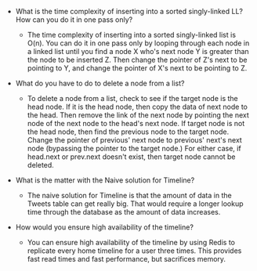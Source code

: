 - What is the time complexity of inserting into a sorted singly-linked LL? How can you do it in one pass only?
  - The time complexity of inserting into a sorted singly-linked list is O(n). You can do it in one pass only by looping through each node in a linked list until you find a node X who's next node Y is greater than the node to be inserted Z. Then change the pointer of Z's next to be pointing to Y, and change the pointer of X's next to be pointing to Z.


- What do you have to do to delete a node from a list?
  - To delete a node from a list, check to see if the target node is the head node. If it is the head node, then copy the data of next node to the head. Then remove the link of the next node by pointing the next node of the next node to the head's next node. If target node is not the head node, then find the previous node to the target node. Change the pointer of previous' next node to previous' next's next node (bypassing the pointer to the target node.) For either case, if head.next or prev.next doesn't exist, then target node cannot be deleted.


- What is the matter with the Naive solution for Timeline?
  - The naive solution for Timeline is that the amount of data in the Tweets table can get really big. That would require a longer lookup time through the database as the amount of data increases.


- How would you ensure high availability of the timeline?
  - You can ensure high availability of the timeline by using Redis to replicate every home timeline for a user three times. This provides fast read times and fast performance, but sacrifices memory.

